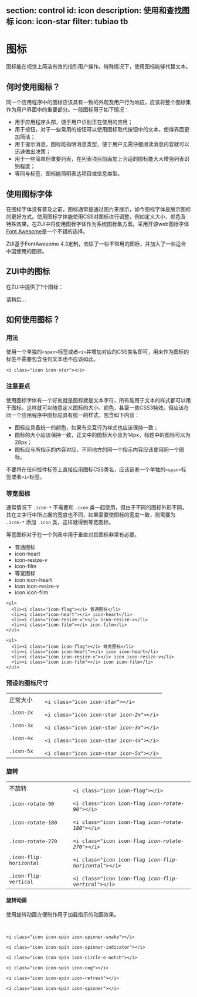 ﻿section: control
id: icon
description: 使用和查找图标
icon: icon-star
filter: tubiao tb
---

# 图标

<style>
#iconsExample ul {padding: 0;}
#iconsExample li {
  cursor: pointer;
  float: left;
  width: 150px;
  line-height: 25px;
  list-style: none;
  padding: 2px 10px;
  white-space: nowrap;
  transition: all .3s;
}
#iconsExample li a {color: #333}
#iconsExample li a:hover {text-decoration: none}
#iconsExample li a > i {display: inline-block; width: 20px}
#iconsExample li:hover {background-color: #d5f1d7; transform: scale(1.2);}

.table-icons-example td {vertical-align: middle;}
.table-icons-example td pre {margin-bottom: 0;}

</style>

图标能在视觉上简洁有效的指引用户操作。特殊情况下，使用图标能够代替文本。

## 何时使用图标？

同一个应用程序中的图标应该具有一致的外观及用户行为响应，应该将整个图标集作为用户界面中的重要部分。一般图标用于如下情况：

*   用于应用程序头部，便于用户识别正在使用的应用；
*   用于按钮，对于一些常用的按钮可以使用图标取代按钮中的文本，使得界面更加简洁；
*   用于提示消息，图标能指明消息类型，便于用户无需仔细阅读消息内容就可以迅速做出决策；
*   用于一些简单但重要列表，在列表项目前面加上合适的图标能大大增强列表识别程度；
*   等同与标签，图标能简明表达项目或信息类型。

## 使用图标字体

在图标字体没有普及之前，图标通常是通过图片来展示，如今图标字体是展示图标的更好方式。使用图标字体能使用CSS对图标进行调整，例如定义大小、颜色及特殊效果。在ZUI中将使用图标字体作为系统图标集方案。采用开源web图标字体[Font Awesome](http://fortawesome.github.io/Font-Awesome/)是一个不错的选择。

ZUI基于FontAwesome 4.3定制，去除了一些不常用的图标，并加入了一些适合中国使用的图标。

## ZUI中的图标

在ZUI中提供了<span class="icons-count">?</span>个图标：

<div class="example" id="iconsExample">
  <div class="text-center text-muted"><i class="icon icon-spin icon-spinner-indicator"></i> 请稍后...</div>
</div>

## 如何使用图标？

### 用法

使用一个单独的`<span>`标签或者`<i>`并增加对应的CSS类名即可，用来作为图标的标签不需要包含任何文本也不应该如此。

```
<i class="icon icon-star"></i>
```

### 注意要点

使用图标字体有一个好处就是图标就是文本字符，所有能用于文本的样式都可以用于图标，这样就可以随意定义图标的大小、颜色，甚至一些CSS3特效。但应该在同一个应用程序中图标应具有统一的样式，包含如下内容：

*   图标应具备统一的颜色，如果有交互行为样式也应该保持一致；
*   图标的大小应该保持一致，正文中的图标大小应为14px，标题中的图标可以为28px；
*   图标应与所指示的内容对应，不同地方的同一个指示内容应该使用同一个图标。

<div class="alert alert-danger">
  <p>
  不要将在任何控件标签上直接应用图标CSS类名，应该嵌套一个单独的<code>&lt;span&gt;</code>标签或者<code>&lt;i&gt;</code>标签。</p>
</div>

### 等宽图标

通常情况下 `.icon-*` 不需要和 `.icon` 类一起使用，但由于不同的图标外形不同，其在文字行中所占据的宽度也不同，如果需要使图标的宽度一致，则需要为 `.icon-*` 添加 `.icon` 类，这样就得到等宽图标。

等宽图标对于在一个列表中用于垂直对其图标非常有必要。

<example>
  <div class="row">
    <div class="col-sm-6">
      <ul style="margin: 0">
        <li><i class="icon-flag"></i> 普通图标</li>
        <li><i class="icon-heart"></i> <span class="code">icon-heart</span></li>
        <li><i class="icon-resize-v"></i> <span class="code">icon-resize-v</span></li>
        <li><i class="icon-film"></i> <span class="code">icon-film</span></li>
      </ul>
    </div>
    <div class="col-sm-6">
      <ul style="margin: 0">
        <li><i class="icon icon-flag"></i> 等宽图标</li>
        <li><i class="icon icon-heart"></i> <span class="code">icon icon-heart</span></li>
        <li><i class="icon icon-resize-v"></i> <span class="code">icon icon-resize-v</span></li>
        <li><i class="icon icon-film"></i> <span class="code">icon icon-film</span></li>
      </ul>
    </div>
  </div>
</example>

```
<ul>
  <li><i class="icon-flag"></i> 普通图标</li>
  <li><i class="icon-heart"></i> icon-heart</li>
  <li><i class="icon-resize-v"></i> icon-resize-v</li>
  <li><i class="icon-film"></i> icon-film</li>
</ul>

<ul>
  <li><i class="icon icon-flag"></i> 等宽图标</li>
  <li><i class="icon icon-heart"></i> icon icon-heart</li>
  <li><i class="icon icon-resize-v"></i> icon icon-resize-v</li>
  <li><i class="icon icon-film"></i> icon icon-film</li>
</ul>
```

### 预设的图标尺寸

<div class="example">
  <table class="table table-icons-example">
    <tbody><tr>
      <td>正常大小</td>
      <td><i class="icon icon-star"></i></td>
      <td><pre><code>&lt;i class="icon icon-star"&gt;&lt;/i&gt;</code></pre></td>
    </tr>
    <tr>
      <td><code>.icon-2x</code></td>
      <td><i class="icon icon-star icon-2x"></i></td>
      <td><pre><code>&lt;i class="icon icon-star <em>icon-2x</em>"&gt;&lt;/i&gt;</code></pre></td>
    </tr>
    <tr>
      <td><code>.icon-3x</code></td>
      <td><i class="icon icon-star icon-3x"></i></td>
      <td><pre><code>&lt;i class="icon icon-star <em>icon-3x</em>"&gt;&lt;/i&gt;</code></pre></td>
    </tr>
    <tr>
      <td><code>.icon-4x</code></td>
      <td><i class="icon icon-star icon-4x"></i></td>
      <td><pre><code>&lt;i class="icon icon-star <em>icon-4x</em>"&gt;&lt;/i&gt;</code></pre></td>
    </tr>
    <tr>
      <td><code>.icon-5x</code></td>
      <td><i class="icon icon-star icon-5x"></i></td>
      <td><pre><code>&lt;i class="icon icon-star <em>icon-5x</em>"&gt;&lt;/i&gt;</code></pre></td>
    </tr>
  </tbody></table>
</div>

### 旋转

<div class="example">
  <table class="table table-icons-example">
    <tbody><tr>
      <td>不旋转</td>
      <td><i class="icon icon-2x icon-flag"></i></td>
      <td><pre><code>&lt;i class="icon icon-flag"&gt;&lt;/i&gt;</code></pre></td>
    </tr>
    <tr>
      <td><code>.icon-rotate-90</code></td>
      <td><i class="icon icon-2x icon-flag icon-rotate-90"></i></td>
      <td><pre><code>&lt;i class="icon icon-flag <em>icon-rotate-90</em>"&gt;&lt;/i&gt;</code></pre></td>
    </tr>
    <tr>
      <td><code>.icon-rotate-180</code></td>
      <td><i class="icon icon-2x icon-flag icon-rotate-180"></i></td>
      <td><pre><code>&lt;i class="icon icon-flag <em>icon-rotate-180</em>"&gt;&lt;/i&gt;</code></pre></td>
    </tr>
    <tr>
      <td><code>.icon-rotate-270</code></td>
      <td><i class="icon icon-2x icon-flag icon-rotate-270"></i></td>
      <td><pre><code>&lt;i class="icon icon-flag <em>icon-rotate-270</em>"&gt;&lt;/i&gt;</code></pre></td>
    </tr>
    <tr>
      <td><code>.icon-flip-horizontal</code></td>
      <td><i class="icon icon-2x icon-flag icon-flip-horizontal"></i></td>
      <td><pre><code>&lt;i class="icon icon-flag <em>icon-flip-horizontal</em>"&gt;&lt;/i&gt;</code></pre></td>
    </tr>
    <tr>
      <td><code>.icon-flip-vertical</code></td>
      <td><i class="icon icon-2x icon-flag icon-flip-vertical"></i></td>
      <td><pre><code>&lt;i class="icon icon-flag <em>icon-flip-vertical</em>"&gt;&lt;/i&gt;</code></pre></td>
    </tr>
  </tbody></table>
</div>

#### 旋转动画

使用旋转动画方便制作用于加载指示的动画效果。

<div class="example">
  <i class="icon icon-spin icon-spinner-snake"></i> &nbsp; 
  <i class="icon icon-spin icon-spinner-indicator"></i> &nbsp; 
  <i class="icon icon-spin icon-circle-o-notch"></i> &nbsp; 
  <i class="icon icon-spin icon-cog"></i> &nbsp; 
  <i class="icon icon-spin icon-refresh"></i> &nbsp; 
  <i class="icon icon-spin icon-spinner"></i>
</div>

```
<i class="icon icon-spin icon-spinner-snake"></i>
```

```
<i class="icon icon-spin icon-spinner-indicator"></i>
```

```
<i class="icon icon-spin icon-circle-o-notch"></i>
```

```
<i class="icon icon-spin icon-cog"></i>
```

```
<i class="icon icon-spin icon-refresh"></i>
```

```
<i class="icon icon-spin icon-spinner"></i>
```

<script>
function afterPageLoad() {
    if($.doc) {
        var url = $('body').hasClass('layout-page') ? '../icons.json' : 'docs/icons.json';
        $.doc.loadData(url, function(data) {
            var iconCount = 0;
            var $list = $('<ul class="clearfix"></ul>');
            $.each(data, function(name, icon) {
                iconCount++;
                var $li = $('<li><a href="#search/icon-' + name + '"><i class="icon-' + name + '"></i> ' + name + '</a></li>');
                icon.id = name;
                $li.data('icon', icon);
                $list.append($li);
            });
            $('#iconsExample').empty().append($list);
            $('#pageBody .icons-count').text(iconCount);
        });
    }
}
</script>
